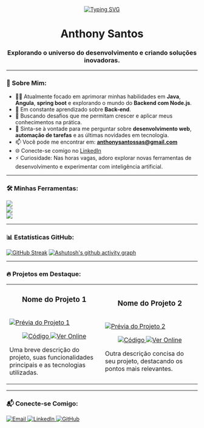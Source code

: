 <p align="center">
  <a href="https://git.io/typing-svg"><img src="https://readme-typing-svg.herokuapp.com?font=Fira+Code&pause=1000&width=435&lines=Bem-vindo+ao+meu+perfil!;Foco+em+back-end;Buscando+est%C3%A1gios" alt="Typing SVG" /></a>
</p>

<h1 align="center">Anthony Santos</h1>
<h3 align="center">Explorando o universo do desenvolvimento e criando soluções inovadoras.</h3>

---

### 🚀 Sobre Mim:
- 👨‍💻 Atualmente focado em aprimorar minhas habilidades em **Java**, **Angula**, **spring boot** e explorando o mundo do **Backend com Node.js**.
- 🌱 Em constante aprendizado sobre **Back-end**.
- 🤔 Buscando desafios que me permitam crescer e aplicar meus conhecimentos na prática.
- 💬 Sinta-se à vontade para me perguntar sobre **desenvolvimento web**, **automação de tarefas** e as últimas novidades em tecnologia.
- 📫 Você pode me encontrar em: **anthonysantossas@gmail.com**
- 🌐 Conecte-se comigo no [LinkedIn](https://www.linkedin.com/in/anthony-santos12/)
- ⚡ Curiosidade: Nas horas vagas, adoro explorar novas ferramentas de desenvolvimento e experimentar com inteligência artificial.

---

### 🛠️ Minhas Ferramentas:
<p align="left">
  <a href="https://skillicons.dev">
    <img src="https://skillicons.dev/icons?i=js,ts,react,html,css" />
  </a>
  <br/>
  <a href="https://skillicons.dev">
    <img src="https://skillicons.dev/icons?i=nodejs,express,npm,python,java,git,github,docker,vscode,angular" />
  </a>
  <br/>
  <a href="https://skillicons.dev">
    <img src="https://skillicons.dev/icons?i=mongodb,mysql,firebase" />
  </a>
</p>

---

### 📊 Estatísticas GitHub:
[![GitHub Streak](https://streak-stats-xi.vercel.app?user=AnthonySantoss&theme=dark)](https://git.io/streak-stats)
[![Ashutosh's github activity graph](https://github-readme-activity-graph.vercel.app/graph?username=AnthonySantoss&theme=high-contrast)](https://github.com/ashutosh00710/github-readme-activity-graph)

---

### 🔥 Projetos em Destaque:

<table>
  <tr>
    <td width="50%">
      <h3 align="center">Nome do Projeto 1</h3>
      <br />
      <a href="LINK_PARA_O_PROJETO_1_NO_AR">
        <img src="URL_DO_GIF_OU_IMAGEM_PROJETO_1" alt="Prévia do Projeto 1" />
      </a>
      <br />
      <p align="center">
        <a href="LINK_PARA_O_REPOSITORIO_1" target="_blank">
          <img src="https://img.shields.io/badge/Código-1D1F21?style=for-the-badge&logo=github&logoColor=white" alt="Código"/>
        </a>
        <a href="LINK_PARA_O_PROJETO_1_NO_AR" target="_blank">
          <img src="https://img.shields.io/badge/Ver%20Online-4285F4?style=for-the-badge&logo=google-chrome&logoColor=white" alt="Ver Online"/>
        </a>
      </p>
      <p>Uma breve descrição do projeto, suas funcionalidades principais e as tecnologias utilizadas.</p>
    </td>
    <td width="50%">
      <h3 align="center">Nome do Projeto 2</h3>
      <br />
      <a href="LINK_PARA_O_PROJETO_2_NO_AR">
        <img src="URL_DO_GIF_OU_IMAGEM_PROJETO_2" alt="Prévia do Projeto 2" />
      </a>
      <br />
      <p align="center">
        <a href="LINK_PARA_O_REPOSITORIO_2" target="_blank">
          <img src="https://img.shields.io/badge/Código-1D1F21?style=for-the-badge&logo=github&logoColor=white" alt="Código"/>
        </a>
        <a href="LINK_PARA_O_PROJETO_2_NO_AR" target="_blank">
          <img src="https://img.shields.io/badge/Ver%20Online-4285F4?style=for-the-badge&logo=google-chrome&logoColor=white" alt="Ver Online"/>
        </a>
      </p>
      <p>Outra descrição concisa do seu projeto, destacando os pontos mais relevantes.</p>
    </td>
  </tr>
</table>

---

### 📬 Conecte-se Comigo:
<p align="left">
  <a href="mailto:anthony.santoss.as@gmail.com" target="_blank">
    <img src="https://img.shields.io/badge/Email-EA4335?style=for-the-badge&logo=gmail&logoColor=white" alt="Email"/>
  </a>
  <a href="https://www.linkedin.com/in/anthony-santos12/" target="_blank">
    <img src="https://img.shields.io/badge/LinkedIn-0077B5?style=for-the-badge&logo=linkedin&logoColor=white" alt="LinkedIn"/>
  </a>
  <a href="https://github.com/AnthonySantoss" target="_blank">
    <img src="https://img.shields.io/badge/GitHub-181717?style=for-the-badge&logo=github&logoColor=white" alt="GitHub"/>
  </a>
</p>
